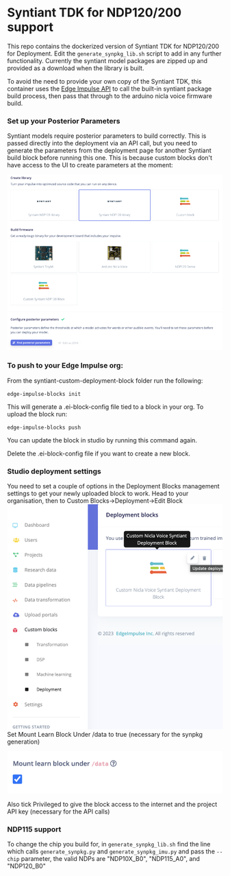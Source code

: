 # Syntiant TDK for NDP120/200 support

This repo contains the dockerized version of Syntiant TDK for NDP120/200 for Deployment. Edit the `generate_synpkg_lib.sh` script to add in any further functionality. Currently the syntiant model packages are zipped up and provided as a download when the library is built.

To avoid the need to provide your own copy of the Syntiant TDK, this container uses the [Edge Impulse API](https://docs.edgeimpulse.com/reference/downloadbuild) to call the built-in syntiant package build process, then pass that through to the arduino nicla voice firmware build. 


### Set up your Posterior Parameters

Syntiant models require posterior parameters to build correctly. This is passed directly into the deployment via an API call, but you need to generate the parameters from the deployment page for another Syntiant build block before running this one. This is because custom blocks don't have access to the UI to create parameters at the moment:

![Find your posterior parameters](image.png)

### To push to your Edge Impulse org:

From the syntiant-custom-deployment-block folder run the following:

```
edge-impulse-blocks init
```
This will generate a .ei-block-config file tied to a block in your org. To upload the block run:
```
edge-impulse-blocks push
```
You can update the block in studio by running this command again.

Delete the .ei-block-config file if you want to create a new block.

### Studio deployment settings
You need to set a couple of options in the Deployment Blocks management settings to get your newly uploaded block to work.
Head to your organisation, then to Custom Blocks->Deployment->Edit Block
![Alt text](image-1.png)
Set Mount Learn Block Under /data to true (necessary for the synpkg generation)

![Alt text](image-2.png)

Also tick Privileged to give the block access to the internet and the project API key (necessary for the API calls)

### NDP115 support
To change the chip you build for, in `generate_synpkg_lib.sh` find the line which calls `generate_synpkg.py` and `generate_synpkg_imu.py` and pass the `--chip` parameter, the valid
    NDPs are "NDP10X_B0", "NDP115_A0", and "NDP120_B0"